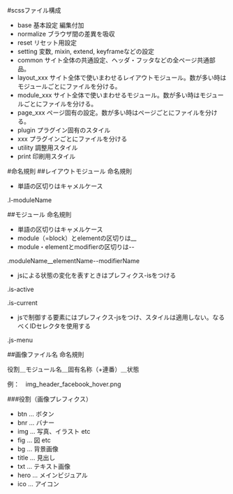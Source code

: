 #scssファイル構成
- base 基本設定 編集付加
 - normalize ブラウザ間の差異を吸収
 - reset リセット用設定
- setting 変数, mixin, extend, keyframeなどの設定
- common サイト全体の共通設定、ヘッダ・フッタなどの全ページ共通部品。
- layout_xxx サイト全体で使いまわせるレイアウトモジュール。数が多い時はモジュールごとにファイルを分ける。
- module_xxx サイト全体で使いまわせるモジュール。数が多い時はモジュールごとにファイルを分ける。
- page_xxx ページ固有の設定。数が多い時はページごとにファイルを分ける。
- plugin プラグイン固有のスタイル
 - xxx プラグインごとにファイルを分ける
- utility 調整用スタイル
- print 印刷用スタイル


#命名規則
##レイアウトモジュール 命名規則
- 単語の区切りはキャメルケース

.l-moduleName

##モジュール 命名規則
- 単語の区切りはキャメルケース
- module（=block）とelementの区切りは__
- module・elementとmodifierの区切りは--

.moduleName__elementName--modifierName

- jsによる状態の変化を表すときはプレフィクス-isをつける

.is-active

.is-current

- jsで制御する要素にはプレフィクス-jsをつけ、スタイルは適用しない。なるべくIDセレクタを使用する

.js-menu



##画像ファイル名 命名規則

役割＿モジュール名＿固有名称（+連番）＿状態

例：　img_header_facebook_hover.png

###役割（画像プレフィクス）
- btn … ボタン
- bnr … バナー
- img … 写真、イラスト etc
- fig … 図 etc
- bg … 背景画像
- title … 見出し
- txt … テキスト画像
- hero … メインビジュアル
- ico … アイコン